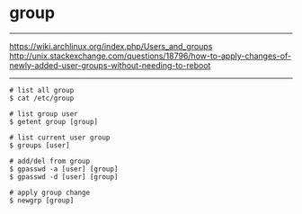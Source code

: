 # group

---

https://wiki.archlinux.org/index.php/Users_and_groups
http://unix.stackexchange.com/questions/18796/how-to-apply-changes-of-newly-added-user-groups-without-needing-to-reboot

---

```
# list all group
$ cat /etc/group

# list group user
$ getent group [group]

# list current user group
$ groups [user]

# add/del from group
$ gpasswd -a [user] [group]
$ gpasswd -d [user] [group]

# apply group change
$ newgrp [group]
```
